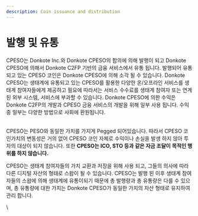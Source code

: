 ```yaml
---
description: Coin issuance and distribution
---
```


# 발행 및 유통

CPESO는 Donkote Inc.와 Donkote CPESO의 합의에 의해 발행이 되고 Donkote CPESO에 의해서 Donkote C2FP 기반의 금융 서비스에서 유통 됩니다. 발행되어 유통되고 있는 CPESO 코인은 Donkote CPESO에 의해 소각 될 수 있습니다. Donkote CPESO는 생태계에 유통되고 있는 CPESO를 활용한 다양한 온/오프라인 서비스를 생태계 참여자들에게 제공하고 필요에 따라서는 서비스 수수료를 생태계 참여자 또는 연계된 외부 시스템, 서비스에 부과할 수 있습니다. Donkote CPESO에 의한 수익은 Donkote C2FP의 개발과 CPESO 금융 서비스의 개발을 위해 일부 사용 됩니다. 수익 중 일부는 다양한 방법으로 사회에 환원됩니다.

\
CPESO는 PESO와 동일한 가치를 가지게 Pegged 되어있습니다. 따라서 CPESO 코인가치의 변동성은 거의 없어 CPESO 코인 자체로 수익이나 손실을 발생 하지 않아 투자의 대상이 되지 않습니다. 또한 **CPESO는 ICO, STO 등과 같은 자금 조달이 목적인 행위를 하지 않습니다.**&#x20;



CPESO는 생태계 참여자들의 가치 교환과 저장을 위해 사용 되고, 그들의 의사에 따라 다른 디지털 자산의 형태로 스왑이 될 수 있습니다. CPESO는 발행 된 이후 생태계 참여자들의 스왑에 의해 생태계에 유통이되기 때문에 총 발행량과 총 유통량은 다를 수 있으며, 총 유통량에 대한 가치는 Donkote CPESO가 동일한 가치의 자산 형태로 유지하여 관리 합니다.

\
